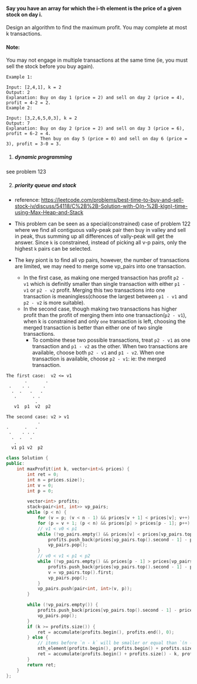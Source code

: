 #### Say you have an array for which the i-th element is the price of a given stock on day i.

Design an algorithm to find the maximum profit. You may complete at most k transactions.

#### Note:

You may not engage in multiple transactions at the same time (ie, you must sell the stock before you buy again).

```
Example 1:

Input: [2,4,1], k = 2
Output: 2
Explanation: Buy on day 1 (price = 2) and sell on day 2 (price = 4), profit = 4-2 = 2.
Example 2:

Input: [3,2,6,5,0,3], k = 2
Output: 7
Explanation: Buy on day 2 (price = 2) and sell on day 3 (price = 6), profit = 6-2 = 4.
             Then buy on day 5 (price = 0) and sell on day 6 (price = 3), profit = 3-0 = 3.
```


1. ##### dynamic programming

see problem 123


2. ##### priority queue and stack


- reference: https://leetcode.com/problems/best-time-to-buy-and-sell-stock-iv/discuss/54118/C%2B%2B-Solution-with-O(n-%2B-klgn)-time-using-Max-Heap-and-Stack

- This problem can be seen as a special(constrained) case of problem 122 where we find all contiguous vally-peak pair then buy in valley and sell in peak, thus summing up all differences of vally-peak will get the answer. Since `k` is constrained, instead of picking all v-p pairs, only the highest `k` pairs can be selected.
- The key piont is to find all vp pairs, however, the number of transactions are limited, we may need to merge some vp_pairs into one transaction.
    - In the first case, as making one merged transaction has profit `p2 - v1` which is definitly smaller than single transaction with either `p1 - v1` or `p2 - v2` profit. Merging this two transactions into one transaction is meaningless(choose the largest between `p1 - v1` and `p2 - v2` is more suitable).
    - In the second case, though making two transactions has higher profit than the profit of merging them into one transaction(`p2 - v1`), when k is constrained and only `one` transaction is left, choosing the merged transaction is better than either one of two single transactions.
        -  To combine these two possible transactions, treat `p2 - v1` as one transaction and `p1 - v2` as the other. When two transactions are available, choose both `p2 - v1` and `p1 - v2`. When one transaction is available, choose `p2 - v1`: ie: the merged transaction.
```
The first case:  v2 <= v1
       .       .
 .    . .     .
  .  .   .   .
   .      . .
           .
   v1  p1  v2  p2

The second case: v2 > v1
            .
.      .   . 
 .    . . . 
  .  .   . 
   .      
  v1 p1 v2  p2
```

```c++
class Solution {
public:
    int maxProfit(int k, vector<int>& prices) {
        int ret = 0;
        int n = prices.size();
        int v = 0;
        int p = 0;

        vector<int> profits;
        stack<pair<int, int>> vp_pairs;
        while (p < n) {
            for (v = p; (v < n - 1) && prices[v + 1] < prices[v]; v++);
            for (p = v + 1; (p < n) && prices[p] > prices[p - 1]; p++);
            // v1 < v0 < p1
            while (!vp_pairs.empty() && prices[v] < prices[vp_pairs.top().first]) {
                profits.push_back(prices[vp_pairs.top().second - 1] - prices[vp_pairs.top().first]);
                vp_pairs.pop();
            }
            // v0 < v1 < p1 < p2
            while (!vp_pairs.empty() && prices[p - 1] > prices[vp_pairs.top().second - 1]) {
                profits.push_back(prices[vp_pairs.top().second - 1] - prices[v]);
                v = vp_pairs.top().first;
                vp_pairs.pop();
            }
            vp_pairs.push(pair<int, int>(v, p));
        }

        while (!vp_pairs.empty()) {
            profits.push_back(prices[vp_pairs.top().second - 1] - prices[vp_pairs.top().first]);
            vp_pairs.pop();
        }
        if (k >= profits.size()) {
            ret = accumulate(profits.begin(), profits.end(), 0);
        } else {
            // items before `n - k` will be smaller or equal than `(n - k)'th` item(if in ordered).
            nth_element(profits.begin(), profits.begin() + profits.size() - k, profits.end());
            ret = accumulate(profits.begin() + profits.size() - k, profits.end(), 0);
        }
        return ret;
    }
};
```
